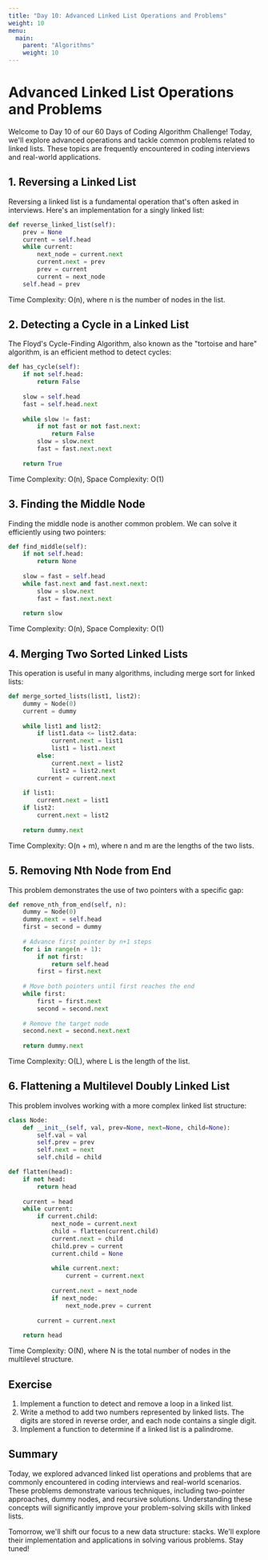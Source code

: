 ```yaml
---
title: "Day 10: Advanced Linked List Operations and Problems"
weight: 10
menu:
  main:
    parent: "Algorithms"
    weight: 10
---
```


# Advanced Linked List Operations and Problems

Welcome to Day 10 of our 60 Days of Coding Algorithm Challenge! Today, we'll explore advanced operations and tackle common problems related to linked lists. These topics are frequently encountered in coding interviews and real-world applications.

## 1. Reversing a Linked List

Reversing a linked list is a fundamental operation that's often asked in interviews. Here's an implementation for a singly linked list:

```python
def reverse_linked_list(self):
    prev = None
    current = self.head
    while current:
        next_node = current.next
        current.next = prev
        prev = current
        current = next_node
    self.head = prev
```

Time Complexity: O(n), where n is the number of nodes in the list.

## 2. Detecting a Cycle in a Linked List

The Floyd's Cycle-Finding Algorithm, also known as the "tortoise and hare" algorithm, is an efficient method to detect cycles:

```python
def has_cycle(self):
    if not self.head:
        return False
    
    slow = self.head
    fast = self.head.next
    
    while slow != fast:
        if not fast or not fast.next:
            return False
        slow = slow.next
        fast = fast.next.next
    
    return True
```

Time Complexity: O(n), Space Complexity: O(1)

## 3. Finding the Middle Node

Finding the middle node is another common problem. We can solve it efficiently using two pointers:

```python
def find_middle(self):
    if not self.head:
        return None
    
    slow = fast = self.head
    while fast.next and fast.next.next:
        slow = slow.next
        fast = fast.next.next
    
    return slow
```

Time Complexity: O(n), Space Complexity: O(1)

## 4. Merging Two Sorted Linked Lists

This operation is useful in many algorithms, including merge sort for linked lists:

```python
def merge_sorted_lists(list1, list2):
    dummy = Node(0)
    current = dummy
    
    while list1 and list2:
        if list1.data <= list2.data:
            current.next = list1
            list1 = list1.next
        else:
            current.next = list2
            list2 = list2.next
        current = current.next
    
    if list1:
        current.next = list1
    if list2:
        current.next = list2
    
    return dummy.next
```

Time Complexity: O(n + m), where n and m are the lengths of the two lists.

## 5. Removing Nth Node from End

This problem demonstrates the use of two pointers with a specific gap:

```python
def remove_nth_from_end(self, n):
    dummy = Node(0)
    dummy.next = self.head
    first = second = dummy
    
    # Advance first pointer by n+1 steps
    for i in range(n + 1):
        if not first:
            return self.head
        first = first.next
    
    # Move both pointers until first reaches the end
    while first:
        first = first.next
        second = second.next
    
    # Remove the target node
    second.next = second.next.next
    
    return dummy.next
```

Time Complexity: O(L), where L is the length of the list.

## 6. Flattening a Multilevel Doubly Linked List

This problem involves working with a more complex linked list structure:

```python
class Node:
    def __init__(self, val, prev=None, next=None, child=None):
        self.val = val
        self.prev = prev
        self.next = next
        self.child = child

def flatten(head):
    if not head:
        return head
    
    current = head
    while current:
        if current.child:
            next_node = current.next
            child = flatten(current.child)
            current.next = child
            child.prev = current
            current.child = None
            
            while current.next:
                current = current.next
            
            current.next = next_node
            if next_node:
                next_node.prev = current
        
        current = current.next
    
    return head
```

Time Complexity: O(N), where N is the total number of nodes in the multilevel structure.

## Exercise

1. Implement a function to detect and remove a loop in a linked list.
2. Write a method to add two numbers represented by linked lists. The digits are stored in reverse order, and each node contains a single digit.
3. Implement a function to determine if a linked list is a palindrome.

## Summary

Today, we explored advanced linked list operations and problems that are commonly encountered in coding interviews and real-world scenarios. These problems demonstrate various techniques, including two-pointer approaches, dummy nodes, and recursive solutions. Understanding these concepts will significantly improve your problem-solving skills with linked lists.

Tomorrow, we'll shift our focus to a new data structure: stacks. We'll explore their implementation and applications in solving various problems. Stay tuned!